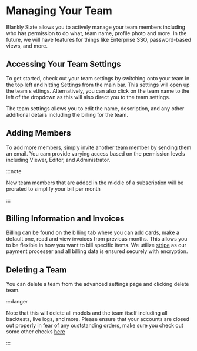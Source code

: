 # Managing Your Team

Blankly Slate allows you to actively manage your team members including who has permission to do what, team name, profile photo and more. In the future, we will have features for things like Enterprise SSO, password-based views, and more.

## Accessing Your Team Settings

To get started, check out your team settings by switching onto your team in the top left and hitting Settings from the main bar. This settings will open up the team s ettings. Alternatively, you can also click on the team name to the left of the dropdown as this will also direct you to the team settings. 

The team settings allows you to edit the name, description, and any other additional details including the billing for the team.

## Adding Members

To add more members, simply invite another team member by sending them an email. You cam provide varying access based on the permission levels including Viewer, Editor, and Administrator. 

:::note

New team members that are added in the middle of a subscription will be prorated to simplify your bill per month

::: 
## Billing Information and Invoices

Billing can be found on the billing tab where you can add cards, make a default one, read and view invoices from previous months. This allows you to be flexible in how you want to bill specific items. We utilize [stripe](https://stripe.com) as our payment processer and all billing data is ensured securely with encryption. 

## Deleting a Team

You can delete a team from the advanced settings page and clicking delete team.

:::danger

Note that this will delete all models and the team itself including all backtests, live logs, and more.
Please ensure that your accounts are closed out properly in fear of any ouststanding orders, make sure you check out some other checks [here](/checklist)

:::
